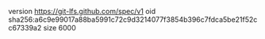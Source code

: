 version https://git-lfs.github.com/spec/v1
oid sha256:a6c9e99017a88ba5991c72c9d3214077f3854b396c7fdca5be21f52cc67339a2
size 6000
